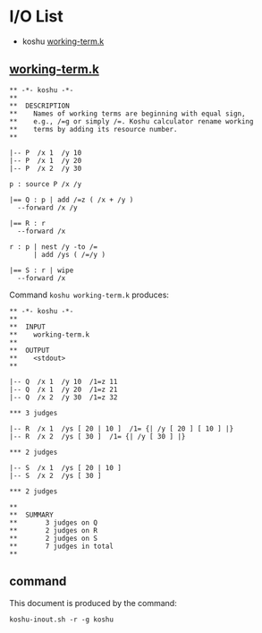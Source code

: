 # I/O List

- koshu [working-term.k](#working-termk)



## [working-term.k](working-term.k)

```
** -*- koshu -*-
**
**  DESCRIPTION
**    Names of working terms are beginning with equal sign,
**    e.g., /=g or simply /=. Koshu calculator rename working
**    terms by adding its resource number.
**

|-- P  /x 1  /y 10
|-- P  /x 1  /y 20
|-- P  /x 2  /y 30

p : source P /x /y

|== Q : p | add /=z ( /x + /y )
  --forward /x /y

|== R : r
  --forward /x

r : p | nest /y -to /=
      | add /ys ( /=/y )

|== S : r | wipe
  --forward /x
```

Command `koshu working-term.k` produces:

```
** -*- koshu -*-
**
**  INPUT
**    working-term.k
**
**  OUTPUT
**    <stdout>
**

|-- Q  /x 1  /y 10  /1=z 11
|-- Q  /x 1  /y 20  /1=z 21
|-- Q  /x 2  /y 30  /1=z 32

*** 3 judges

|-- R  /x 1  /ys [ 20 | 10 ]  /1= {| /y [ 20 ] [ 10 ] |}
|-- R  /x 2  /ys [ 30 ]  /1= {| /y [ 30 ] |}

*** 2 judges

|-- S  /x 1  /ys [ 20 | 10 ]
|-- S  /x 2  /ys [ 30 ]

*** 2 judges

**
**  SUMMARY
**       3 judges on Q
**       2 judges on R
**       2 judges on S
**       7 judges in total
**
```



## command

This document is produced by the command:

```
koshu-inout.sh -r -g koshu
```
